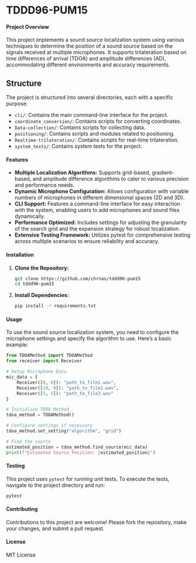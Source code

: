 # TDDD96-PUM15


#### Project Overview


This project implements a sound source localization system using various techniques to determine the position of a sound source based on the signals received at multiple microphones. It supports trilateration based on time differences of arrival (TDOA) and amplitude differences (AD), accommodating different environments and accuracy requirements.

## Structure

The project is structured into several directories, each with a specific purpose:

- `cli/`: Contains the main command-line interface for the project.
- `coordinate_conversion/`: Contains scripts for converting coordinates.
- `Data-collection/`: Contains scripts for collecting data.
- `positioning/`: Contains scripts and modules related to positioning.
- `Realtime-trilateration/`: Contains scripts for real-time trilateration.
- `system_tests/`: Contains system tests for the project.

#### Features
- **Multiple Localization Algorithms:** Supports grid-based, gradient-based, and amplitude difference algorithms to cater to various precision and performance needs.
- **Dynamic Microphone Configuration:** Allows configuration with variable numbers of microphones in different dimensional spaces (2D and 3D).
- **CLI Support:** Features a command-line interface for easy interaction with the system, enabling users to add microphones and sound files dynamically.
- **Performance Optimized:** Includes settings for adjusting the granularity of the search grid and the expansion strategy for robust localization.
- **Extensive Testing Framework:** Utilizes pytest for comprehensive testing across multiple scenarios to ensure reliability and accuracy.


#### Installation
1. **Clone the Repository:**
   ```bash
   git clone https://github.com/chrnas/tddd96-pum15
   cd tddd96-pum15
   ```
2. **Install Dependencies:**
   ```bash
   pip install -r requirements.txt
   ```

#### Usage
To use the sound source localization system, you need to configure the microphone settings and specify the algorithm to use. Here’s a basic example:

```python
from TDOAMethod import TDOAMethod
from receiver import Receiver

# Setup Microphone Data
mic_data = {
    Receiver([0, 0]): "path_to_file1.wav",
    Receiver([10, 0]): "path_to_file2.wav",
    Receiver([5, 5]): "path_to_file3.wav"
}

# Initialize TDOA Method
tdoa_method = TDOAMethod()

# Configure settings if necessary
tdoa_method.set_setting("algorithm", "grid")

# Find the source
estimated_position = tdoa_method.find_source(mic_data)
print(f"Estimated Source Position: {estimated_position}")
```

#### Testing
This project uses `pytest` for running unit tests. To execute the tests, navigate to the project directory and run:

```bash
pytest
```

#### Contributing
Contributions to this project are welcome! Please fork the repository, make your changes, and submit a pull request. 

#### License
MIT License 
